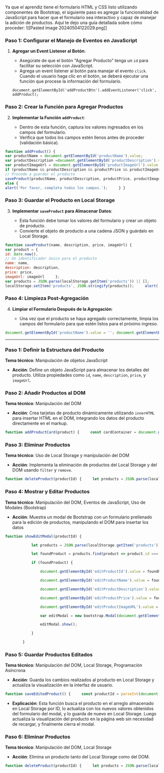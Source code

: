 Ya que el aprendiz tiene el formulario HTML y CSS listo utilizando componentes de Bootstrap, el siguiente paso es agregar la funcionalidad de JavaScript para hacer que el formulario sea interactivo y capaz de manejar la adición de productos. Aquí te dejo una guía detallada sobre cómo proceder:
![[Pasted image 20240504122029.png]]

### Paso 1: Configurar el Manejo de Eventos en JavaScript

1. **Agregar un Event Listener al Botón**:
    
    - Asegúrate de que el botón "Agregar Producto" tenga un `id` para facilitar su selección con JavaScript.
    - Agrega un event listener al botón para manejar el evento `click`. Cuando el usuario haga clic en el botón, se deberá ejecutar una función que procese la información del formulario.
    
    `document.getElementById('addProductBtn').addEventListener('click', addProduct);`
    

### Paso 2: Crear la Función para Agregar Productos

2. **Implementar la Función `addProduct`**:
    
    - Dentro de esta función, captura los valores ingresados en los campos del formulario.
    - Verifica que todos los campos estén llenos antes de proceder (validación básica).

```javascript
function addProduct() {    
var productName = document.getElementById('productName').value;     
var productDescription =document.getElementById('productDescription').value; var productPrice = document.getElementById('productPrice').value;     
var productImageUrl = document.getElementById('productImageUrl').value;      
if (productName && productDescription && productPrice && productImageUrl) {  
// Procede a guardar el producto         
saveProduct(productName, productDescription, productPrice, productImageUrl);}
else {         
alert('Por favor, completa todos los campos.');     } }
```

### Paso 3: Guardar el Producto en Local Storage

3. **Implementar `saveProduct` para Almacenar Datos**:
    
    - Esta función debe tomar los valores del formulario y crear un objeto de producto.
    - Convierte el objeto de producto a una cadena JSON y guárdalo en Local Storage.
    
```javascript
function saveProduct(name, description, price, imageUrl) {     
var product = {         
id: Date.now(), 
// Un identificador único para el producto         
name: name,         
description: description,         
price: price,         
imageUrl: imageUrl     };     
var products = JSON.parse(localStorage.getItem('products')) || [];     products.push(product);     
localStorage.setItem('products', JSON.stringify(products));     alert('Producto agregado con éxito!'); }
```

### Paso 4: Limpieza Post-Agregación

4. **Limpiar el Formulario Después de la Agregación**:
    
    - Una vez que el producto se haya agregado correctamente, limpia los campos del formulario para que estén listos para el próximo ingreso.
    
```JavaScript
document.getElementById('productName').value = ''; document.getElementById('productDescription').value = ''; document.getElementById('productPrice').value = ''; document.getElementById('productImageUrl').value = '';
```
----
### Paso 1: Definir la Estructura del Producto

**Tema técnico**: Manipulación de objetos JavaScript

- **Acción**: Define un objeto JavaScript para almacenar los detalles del producto. Utiliza propiedades como `id`, `name`, `description`, `price`, y `imageUrl`.

### Paso 2: Añadir Productos al DOM

**Tema técnico**: Manipulación del DOM

- **Acción**: Crea tarjetas de producto dinámicamente utilizando `innerHTML` para insertar HTML en el DOM, integrando los datos del producto directamente en el markup.


```javascript
function addProductCard(product) {     const cardContainer = document.getElementById('productCards');     const cardHTML = `         <div class="col-md-4 product-card" id="product-${product.id}">             <img src="${product.imageUrl}" class="card-img-top" alt="${product.name}">             <div class="card-body">                 <h5 class="card-title">${product.name}</h5>                 <p class="card-text">${product.description}</p>                 <p class="card-text"><strong>Precio:</strong> $${product.price}</p>                 <button onclick="deleteProduct(${product.id})" class="btn btn-danger">Eliminar</button>                 <button onclick="showEditModal(${product.id})" class="btn btn-secondary">Editar</button>             </div>         </div>`;     cardContainer.innerHTML += cardHTML; }
```

### Paso 3: Eliminar Productos

**Tema técnico**: Uso de Local Storage y manipulación del DOM

- **Acción**: Implementa la eliminación de productos del Local Storage y del DOM usando `filter` y `remove`.

```javascript
function deleteProduct(productId) {     let products = JSON.parse(localStorage.getItem('products'));     products = products.filter(product => product.id !== productId);     localStorage.setItem('products', JSON.stringify(products));     document.getElementById(`product-${productId}`).remove(); }
```

### Paso 4: Mostrar y Editar Productos

**Tema técnico**: Manipulación del DOM, Eventos de JavaScript, Uso de Modales (Bootstrap)

- **Acción**: Muestra un modal de Bootstrap con un formulario prellenado para la edición de productos, manipulando el DOM para insertar los datos

```JavaScript
function showEditModal(productId) {

            let products = JSON.parse(localStorage.getItem('products'));

            let foundProduct = products.find(product => product.id === productId);

            if (foundProduct) {

                document.getElementById('editProductId').value = foundProduct.id;

                document.getElementById('editProductName').value = foundProduct.name;

                document.getElementById('editProductDescription').value = foundProduct.description;

                document.getElementById('editProductPrice').value = foundProduct.price;

                document.getElementById('editProductImageURL').value = foundProduct.imageUrl;

                var editModal = new bootstrap.Modal(document.getElementById('editProductModal'));

                editModal.show();

            }

        }
```

### Paso 5: Guardar Productos Editados

**Tema técnico**: Manipulación del DOM, Local Storage, Programación Asíncrona

- **Acción**: Guarda los cambios realizados al producto en Local Storage y actualiza la visualización en la interfaz de usuario.

```JavaScript
function saveEditedProduct() {     const productId = parseInt(document.getElementById('editProductId').value);     const productName = document.getElementById('editProductName').value;     const productDescription = document.getElementById('editProductDescription').value;     const productPrice = document.getElementById('editProductPrice').value;     const productImageURL = document.getElementById('editProductImageURL').value;      let products = JSON.parse(localStorage.getItem('products'));     let productIndex = products.findIndex(product => product.id === productId);     if (productIndex !== -1) {         products[productIndex] = {             id: productId,             name: productName,             description: productDescription,             price: productPrice,             imageUrl: productImageURL         };         localStorage.setItem('products', JSON.stringify(products));         document.getElementById(`product-${productId}`).remove();         addProductCard(products[productIndex]);          var editModal = bootstrap.Modal.getInstance(document.getElementById('editProductModal'));         editModal.hide();     } }
```


- **Explicación**: Esta función busca el producto en el arreglo almacenado en Local Storage por ID, lo actualiza con los nuevos valores obtenidos del formulario del modal, y lo guarda de nuevo en Local Storage. Luego actualiza la visualización del producto en la página web sin necesidad de recargar, y finalmente cierra el modal.

### Paso 6: Eliminar Productos

**Tema técnico**: Manipulación del DOM, Local Storage

- **Acción**: Elimina un producto tanto del Local Storage como del DOM.

```Javascript
function deleteProduct(productId) {     let products = JSON.parse(localStorage.getItem('products'));     products = products.filter(product => product.id !== productId);     localStorage.setItem('products', JSON.stringify(products));     document.getElementById(
```